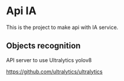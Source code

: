 # Api IA

This is the project to make api with IA service.

## Objects recognition

API server to use Ultralytics yolov8

https://github.com/ultralytics/ultralytics


